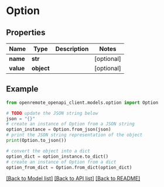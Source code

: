 # Option


## Properties

Name | Type | Description | Notes
------------ | ------------- | ------------- | -------------
**name** | **str** |  | [optional] 
**value** | **object** |  | [optional] 

## Example

```python
from openremote_openapi_client.models.option import Option

# TODO update the JSON string below
json = "{}"
# create an instance of Option from a JSON string
option_instance = Option.from_json(json)
# print the JSON string representation of the object
print(Option.to_json())

# convert the object into a dict
option_dict = option_instance.to_dict()
# create an instance of Option from a dict
option_from_dict = Option.from_dict(option_dict)
```
[[Back to Model list]](../README.md#documentation-for-models) [[Back to API list]](../README.md#documentation-for-api-endpoints) [[Back to README]](../README.md)


